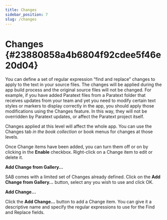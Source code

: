 ```yaml
---
title: Changes
sidebar_position: 7
slug: /changes
---
```


# Changes {#23880858a4b6804f92cdee5f46e20d04}

You can define a set of regular expression “find and replace” changes to apply to the text in your source files. The changes will be applied during the app build process and the original source files will not be changed. For example, if you have added Paratext files from a Paratext folder that receives updates from your team and yet you need to modify certain text styles or markers to display correctly in the app, you should apply those modifications using the Changes feature. In this way, they will not be overridden by Paratext updates, or affect the Paratext project itself.

Changes applied at this level will affect the whole app. You can use the Changes tab _in the book collection_ or book menus for changes at those levels.

Once Change items have been added, you can turn them off or on by clicking in the **Enable** checkbox. Right-click on a Change item to edit or delete it.

**Add Change from Gallery…**

SAB comes with a limited set of Changes already defined. Click on the **Add Change from Gallery…** button, select any you wish to use and click OK.

**Add Change…**

Click the **Add Change…** button to add a Change item. You can give it a descriptive name and specify the regular expressions to use for the Find and Replace fields.

